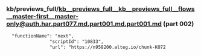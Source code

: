 ### kb/previews_full/kb__previews_full__kb__previews_full__flows__master-first__master-only@auth.har.part077.md.part001.md.part001.md (part 002)

```md
  "functionName": "next",
                "scriptId": "10833",
                "url": "https://n958200.alteg.io/chunk-KO72
```

```
